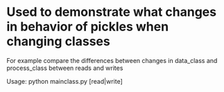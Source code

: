 # Used to demonstrate what changes in behavior of pickles when changing classes

For example compare the differences between changes in data_class and process_class between reads and writes 

   Usage: python mainclass.py [read|write]
